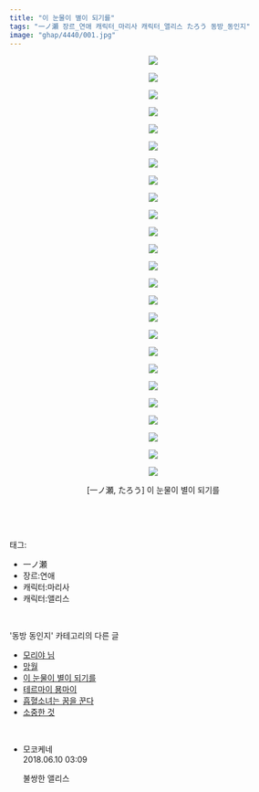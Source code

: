 ```yaml
---
title: "이 눈물이 별이 되기를"
tags: "一ノ瀬 장르_연애 캐릭터_마리사 캐릭터_앨리스 たろう 동방_동인지"
image: "ghap/4440/001.jpg"
---
```

<div class="article">
<p style="text-align: center; clear: none; float: none;"><img src="{{ site.nasurl }}/ghap/4440/001.jpg"/></p>
<p style="text-align: center; clear: none; float: none;"><img src="{{ site.nasurl }}/ghap/4440/002.jpg"/></p>
<p style="text-align: center; clear: none; float: none;"><img src="{{ site.nasurl }}/ghap/4440/003.jpg"/></p>
<p style="text-align: center; clear: none; float: none;"><img src="{{ site.nasurl }}/ghap/4440/004.jpg"/></p>
<p style="text-align: center; clear: none; float: none;"><img src="{{ site.nasurl }}/ghap/4440/005.jpg"/></p>
<p style="text-align: center; clear: none; float: none;"><img src="{{ site.nasurl }}/ghap/4440/006.jpg"/></p>
<p style="text-align: center; clear: none; float: none;"><img src="{{ site.nasurl }}/ghap/4440/007.jpg"/></p>
<p style="text-align: center; clear: none; float: none;"><img src="{{ site.nasurl }}/ghap/4440/008.jpg"/></p>
<p style="text-align: center; clear: none; float: none;"><img src="{{ site.nasurl }}/ghap/4440/009.jpg"/></p>
<p style="text-align: center; clear: none; float: none;"><img src="{{ site.nasurl }}/ghap/4440/010.jpg"/></p>
<p style="text-align: center; clear: none; float: none;"><img src="{{ site.nasurl }}/ghap/4440/011.jpg"/></p>
<p style="text-align: center; clear: none; float: none;"><img src="{{ site.nasurl }}/ghap/4440/012.jpg"/></p>
<p style="text-align: center; clear: none; float: none;"><img src="{{ site.nasurl }}/ghap/4440/013.jpg"/></p>
<p style="text-align: center; clear: none; float: none;"><img src="{{ site.nasurl }}/ghap/4440/014.jpg"/></p>
<p style="text-align: center; clear: none; float: none;"><img src="{{ site.nasurl }}/ghap/4440/015.jpg"/></p>
<p style="text-align: center; clear: none; float: none;"><img src="{{ site.nasurl }}/ghap/4440/016.jpg"/></p>
<p style="text-align: center; clear: none; float: none;"><img src="{{ site.nasurl }}/ghap/4440/017.jpg"/></p>
<p style="text-align: center; clear: none; float: none;"><img src="{{ site.nasurl }}/ghap/4440/018.jpg"/></p>
<p style="text-align: center; clear: none; float: none;"><img src="{{ site.nasurl }}/ghap/4440/019.jpg"/></p>
<p style="text-align: center; clear: none; float: none;"><img src="{{ site.nasurl }}/ghap/4440/020.jpg"/></p>
<p style="text-align: center; clear: none; float: none;"><img src="{{ site.nasurl }}/ghap/4440/021.jpg"/></p>
<p style="text-align: center; clear: none; float: none;"><img src="{{ site.nasurl }}/ghap/4440/022.jpg"/></p>
<p style="text-align: center; clear: none; float: none;"><img src="{{ site.nasurl }}/ghap/4440/023.jpg"/></p>
<p style="text-align: center; clear: none; float: none;"><img src="{{ site.nasurl }}/ghap/4440/024.jpg"/></p>
<p style="text-align: center; clear: none; float: none;"><img src="{{ site.nasurl }}/ghap/4440/025.jpg"/></p>
<p style="text-align: center; clear: none; float: none;">[一ノ瀬, たろう] 이 눈물이 별이 되기를</p>
<p><br/></p>
</div><br/>
<div class="tagTrail">
<p>태그: </p>
<ul>
<li>一ノ瀬</li>
<li>장르:연애</li>
<li>캐릭터:마리사</li>
<li>캐릭터:앨리스</li>
</ul>
</div><br/>
<div class="another">
<p>'동방 동인지' 카테고리의 다른 글</p>
<ul>
<li><a href="/2018-06-09-ghap_4397">모리야 님</a></li>
<li><a href="/2018-06-09-ghap_4441">망월</a></li>
<li><a href="/2018-06-09-ghap_4440">이 눈물이 별이 되기를</a></li>
<li><a href="/2018-06-09-ghap_4439">테르마이 묭마이</a></li>
<li><a href="/2018-06-09-ghap_4437">흡혈소녀는 꿈을 꾼다</a></li>
<li><a href="/2018-06-09-ghap_4435">소중한 것</a></li>
</ul>
</div><br/>
<div class="cb_module cb_fluid">
<div class="cb_wrt cb_profile">
<div class="comment">
<ul>
<li class="cb_thumb_off" id="comment15268704">
<div class="cb_comment_area">
<div class="cb_info_area">
<div class="cb_section">
<span class="cb_nick_name">모코케네</span>
</div>
<div class="cb_section">
<span class="cb_date">2018.06.10 03:09 </span>
</div>
</div>
<div class="cb_dsc_comment">
<p class="cb_dsc">
											불쌍한 앨리스
										</p>
</div>
</div></li>
</ul>
</div>
</div><!-- commentList close -->
</div><br/>
